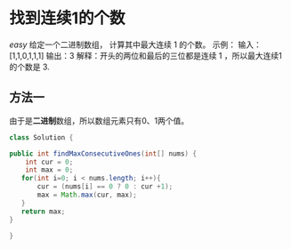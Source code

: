 # 找到连续1的个数
*easy*
给定一个二进制数组， 计算其中最大连续 1 的个数。
示例：
输入：[1,1,0,1,1,1]
输出：3
解释：开头的两位和最后的三位都是连续 1 ，所以最大连续1 的个数是 3.
## 方法一
由于是**二进制**数组，所以数组元素只有0、1两个值。
```java
class Solution {

public int findMaxConsecutiveOnes(int[] nums) {
    int cur = 0;
    int max = 0; 
   for(int i=0; i < nums.length; i++){
       cur = (nums[i] == 0 ? 0 : cur +1);
       max = Math.max(cur, max);
   }
   return max;
}
    
}
```